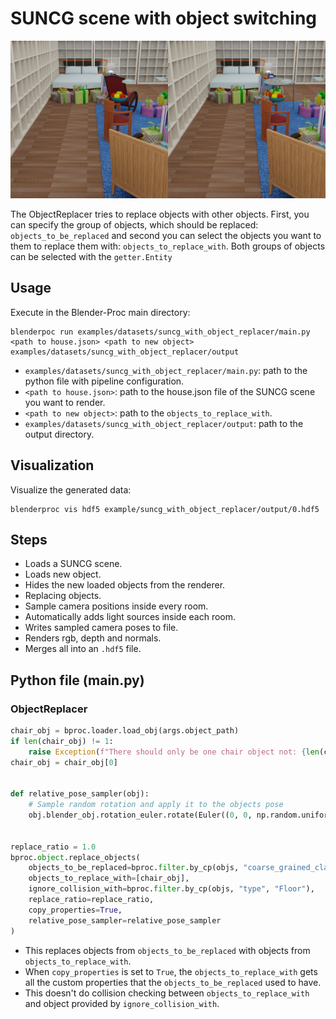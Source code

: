 # SUNCG scene with object switching

![](../../../images/suncg_with_object_replacer_result.jpg)

The ObjectReplacer tries to replace objects with other objects.
First, you can specify the group of objects, which should be replaced: `objects_to_be_replaced` 
and second you can select the objects you want to them to replace them with: `objects_to_replace_with`.
Both groups of objects can be selected with the `getter.Entity`

## Usage

Execute in the Blender-Proc main directory:

```
blenderpoc run examples/datasets/suncg_with_object_replacer/main.py <path to house.json> <path to new object> examples/datasets/suncg_with_object_replacer/output
```

* `examples/datasets/suncg_with_object_replacer/main.py`: path to the python file with pipeline configuration.
* `<path to house.json>`: path to the house.json file of the SUNCG scene you want to render.
* `<path to new object>`: path to the `objects_to_replace_with`.
* `examples/datasets/suncg_with_object_replacer/output`: path to the output directory.


## Visualization

Visualize the generated data:

```
blenderproc vis hdf5 example/suncg_with_object_replacer/output/0.hdf5
```

## Steps

* Loads a SUNCG scene.
* Loads new object.
* Hides the new loaded objects from the renderer.
* Replacing objects.
* Sample camera positions inside every room.
* Automatically adds light sources inside each room.
* Writes sampled camera poses to file.
* Renders rgb, depth and normals.
* Merges all into an `.hdf5` file.

## Python file (main.py)

### ObjectReplacer

```python
chair_obj = bproc.loader.load_obj(args.object_path)
if len(chair_obj) != 1:
    raise Exception(f"There should only be one chair object not: {len(chair_obj)}")
chair_obj = chair_obj[0]


def relative_pose_sampler(obj):
    # Sample random rotation and apply it to the objects pose
    obj.blender_obj.rotation_euler.rotate(Euler((0, 0, np.random.uniform(0.0, 6.283185307))))


replace_ratio = 1.0
bproc.object.replace_objects(
    objects_to_be_replaced=bproc.filter.by_cp(objs, "coarse_grained_class", "chair"),
    objects_to_replace_with=[chair_obj],
    ignore_collision_with=bproc.filter.by_cp(objs, "type", "Floor"),
    replace_ratio=replace_ratio,
    copy_properties=True,
    relative_pose_sampler=relative_pose_sampler
)
```


* This replaces objects from `objects_to_be_replaced` with objects from `objects_to_replace_with`.
* When `copy_properties` is set to `True`, the `objects_to_replace_with` gets all the custom properties that the `objects_to_be_replaced` used to have.
* This doesn't do collision checking between `objects_to_replace_with` and object provided by `ignore_collision_with`.
